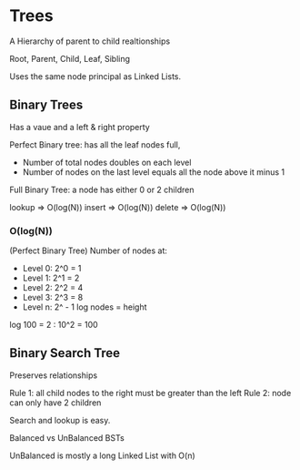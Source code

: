 # Trees

A Hierarchy of parent to  child realtionships

Root, Parent, Child, Leaf, Sibling

Uses the same node principal as Linked Lists.

## Binary Trees

Has a vaue and a left & right property

Perfect Binary tree: has all the leaf nodes full, 
- Number of total nodes doubles on each level
- Number of nodes on the last level equals all the node above it minus 1

Full Binary Tree: a node has either 0 or 2 children

lookup =>   O(log(N))
insert =>   O(log(N))
delete =>   O(log(N))

### O(log(N))

(Perfect Binary Tree)
Number of nodes at: 

- Level 0: 2^0 = 1
- Level 1: 2^1 = 2
- Level 2: 2^2 = 4
- Level 3: 2^3 = 8
- Level n: 2^ - 1
log nodes = height

log 100 = 2 : 10^2 = 100

## Binary Search Tree

Preserves relationships

Rule 1: all child nodes to the right must be greater than the left
Rule 2: node can only have 2 children

Search and lookup is easy.

Balanced vs UnBalanced BSTs

UnBalanced is mostly a long Linked List with O(n)
